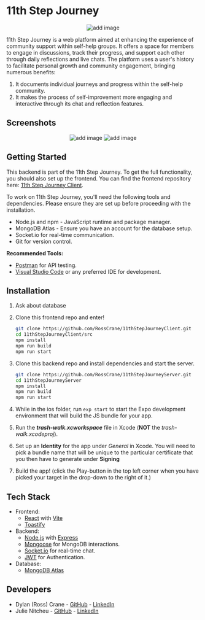 # 11th Step Journey

<p align="center">
  <img src="" alt="add image" />
</p>

11th Step Journey is a web platform aimed at enhancing the experience of community support within self-help groups. It offers a space for members to engage in discussions, track their progress, and support each other through daily reflections and live chats. The platform uses a user's history to facilitate personal growth and community engagement, bringing numerous benefits:

1. It documents individual journeys and progress within the self-help community.
2. It makes the process of self-improvement more engaging and interactive through its chat and reflection features.

## Screenshots

<p align="center">
  <img src="" alt="add image" />
  <img src="" alt="add image" />
</p>

## Getting Started

This backend is part of the 11th Step Journey. To get the full functionality, you should also set up the frontend. You can find the frontend repository here: [11th Step Journey Client](https://github.com/RossCrane/11thStepJourneyClient).

To work on 11th Step Journey, you'll need the following tools and dependencies. Please ensure they are set up before proceeding with the installation.

- Node.js and npm - JavaScript runtime and package manager.
- MongoDB Atlas - Ensure you have an account for the database setup.
- Socket.io for real-time communication.
- Git for version control.

**Recommended Tools:**

- [Postman](https://www.postman.com/) for API testing.
- [Visual Studio Code](https://code.visualstudio.com/) or any preferred IDE for development.

## Installation

1. Ask about database

2. Clone this frontend repo and enter!

   ```bash
   git clone https://github.com/RossCrane/11thStepJourneyClient.git
   cd 11thStepJourneyClient/src
   npm install
   npm run build
   npm run start
   ```

3. Clone this backend repo and install dependencies and start the server.

   ```bash
   git clone https://github.com/RossCrane/11thStepJourneyServer.git
   cd 11thStepJourneyServer
   npm install
   npm run build
   npm run start
   ```

4. While in the ios folder, run `exp start` to start the Expo development environment that will build the JS bundle for your app.

5. Run the **_trash-walk.xcworkspace_** file in Xcode (**NOT** the _trash-walk.xcodeproj_).

6. Set up an **Identity** for the app under _General_ in Xcode. You will need to pick a bundle name that will be unique to the particular certificate that you then have to generate under **Signing**

7. Build the app! (click the Play-button in the top left corner when you have picked your target in the drop-down to the right of it.)

## Tech Stack

- Frontend:
  - [React](https://reactjs.org/) with [Vite](https://vitejs.dev/)
  - [Toastify](https://fkhadra.github.io/react-toastify/introduction/)
- Backend:
  - [Node.js](https://nodejs.org/en/) with [Express](https://expressjs.com/)
  - [Mongoose](https://mongoosejs.com/) for MongoDB interactions.
  - [Socket.io](https://socket.io/) for real-time chat.
  - [JWT](https://jwt.io/) for Authentication.
- Database:
  - [MongoDB Atlas](https://https://www.mongodb.com/atlas/database)

## Developers

- Dylan (Ross) Crane - [GitHub](https://github.com/RossCrane) - [LinkedIn](https://www.linkedin.com/in/dylanrosscrane/)
- Julie Nitcheu - [GitHub](https://github.com/juliecodes19) - [LinkedIn](https://www.linkedin.com/in/junagao/)
